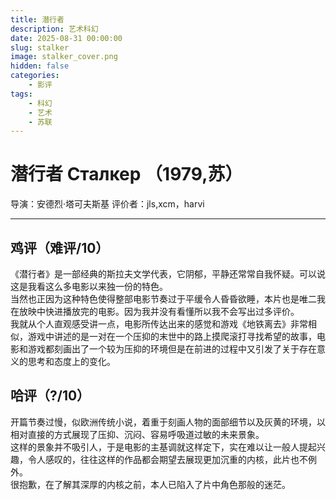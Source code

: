 ```yaml
---
title: 潜行者
description: 艺术科幻
date: 2025-08-31 00:00:00
slug: stalker
image: stalker_cover.png
hidden: false
categories:
    - 影评
tags:
    - 科幻
    - 艺术
    - 苏联
---
```


# **潜行者 Сталкер （1979,苏）**  
导演：安德烈·塔可夫斯基
评价者：jls,xcm，harvi
***  
## **鸡评（难评/10）**
《潜行者》是一部经典的斯拉夫文学代表，它阴郁，平静还常常自我怀疑。可以说这是我看这么多电影以来独一份的特色。  
当然也正因为这种特色使得整部电影节奏过于平缓令人昏昏欲睡，本片也是唯二我在放映中快进播放完的电影。因为我并没有看懂所以我不会写出过多评价。  
我就从个人直观感受讲一点，电影所传达出来的感觉和游戏《地铁离去》非常相似，游戏中讲述的是一对在一个压抑的末世中的路上摸爬滚打寻找希望的故事，电影和游戏都刻画出了一个较为压抑的环境但是在前进的过程中又引发了关于存在意义的思考和态度上的变化。  
## **哈评（?/10）**
开篇节奏过慢，似欧洲传统小说，着重于刻画人物的面部细节以及灰黄的环境，以相对直接的方式展现了压抑、沉闷、容易呼吸道过敏的未来景象。  
这样的景象并不吸引人，于是电影的主基调就这样定下，实在难以让一般人提起兴趣，令人感叹的，往往这样的作品都会期望去展现更加沉重的内核，此片也不例外。  
很抱歉，在了解其深厚的内核之前，本人已陷入了片中角色那般的迷茫。
